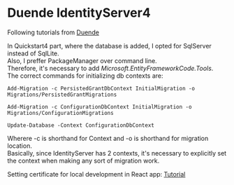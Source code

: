 # Duende IdentityServer4

Following tutorials from [Duende](https://docs.duendesoftware.com/identityserver/v6/quickstarts/0_overview/)

In Quickstart4 part, where the database is added, I opted for SqlServer instead of SqlLite.  
Also, I preffer PackageManager over command line.  
Therefore, it's necessary to add <i>Microsoft.EntityFrameworkCode.Tools</i>.  
The correct commands for initializing db contexts are:   
```shell
Add-Migration -c PersistedGrantDbContext InitialMigration -o Migrations/PersistedGrantMigrations
```  
```shell
Add-Migration -c ConfigurationDbContext InitialMigration -o Migrations/ConfigurationMigrations
```
```shell
Update-Database -Context ConfigurationDbContext
```  
Wherere -c is shorthand for Context and -o is shorthand for migration location.  
Basically, since IdentityServer has 2 contexts, it's necessary to explicitly set the context when making any sort of migration work.  

Setting certificate for local development in React app: [Tutorial](https://www.mariokandut.com/how-to-configure-https-ssl-in-angular/)